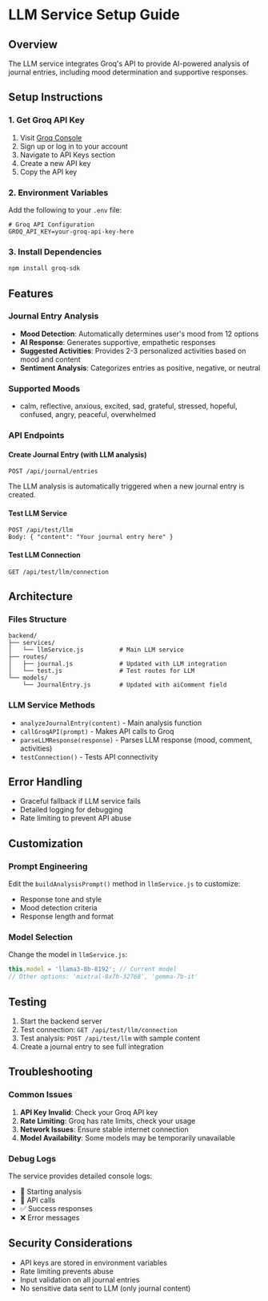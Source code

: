 # LLM Service Setup Guide

## Overview
The LLM service integrates Groq's API to provide AI-powered analysis of journal entries, including mood determination and supportive responses.

## Setup Instructions

### 1. Get Groq API Key
1. Visit [Groq Console](https://console.groq.com/)
2. Sign up or log in to your account
3. Navigate to API Keys section
4. Create a new API key
5. Copy the API key

### 2. Environment Variables
Add the following to your `.env` file:

```env
# Groq API Configuration
GROQ_API_KEY=your-groq-api-key-here
```

### 3. Install Dependencies
```bash
npm install groq-sdk
```

## Features

### Journal Entry Analysis
- **Mood Detection**: Automatically determines user's mood from 12 options
- **AI Response**: Generates supportive, empathetic responses
- **Suggested Activities**: Provides 2-3 personalized activities based on mood and content
- **Sentiment Analysis**: Categorizes entries as positive, negative, or neutral

### Supported Moods
- calm, reflective, anxious, excited, sad, grateful, stressed, hopeful, confused, angry, peaceful, overwhelmed

### API Endpoints

#### Create Journal Entry (with LLM analysis)
```
POST /api/journal/entries
```
The LLM analysis is automatically triggered when a new journal entry is created.

#### Test LLM Service
```
POST /api/test/llm
Body: { "content": "Your journal entry here" }
```

#### Test LLM Connection
```
GET /api/test/llm/connection
```

## Architecture

### Files Structure
```
backend/
├── services/
│   └── llmService.js          # Main LLM service
├── routes/
│   ├── journal.js             # Updated with LLM integration
│   └── test.js                # Test routes for LLM
└── models/
    └── JournalEntry.js        # Updated with aiComment field
```

### LLM Service Methods
- `analyzeJournalEntry(content)` - Main analysis function
- `callGroqAPI(prompt)` - Makes API calls to Groq
- `parseLLMResponse(response)` - Parses LLM response (mood, comment, activities)
- `testConnection()` - Tests API connectivity

## Error Handling
- Graceful fallback if LLM service fails
- Detailed logging for debugging
- Rate limiting to prevent API abuse

## Customization

### Prompt Engineering
Edit the `buildAnalysisPrompt()` method in `llmService.js` to customize:
- Response tone and style
- Mood detection criteria
- Response length and format

### Model Selection
Change the model in `llmService.js`:
```javascript
this.model = 'llama3-8b-8192'; // Current model
// Other options: 'mixtral-8x7b-32768', 'gemma-7b-it'
```

## Testing
1. Start the backend server
2. Test connection: `GET /api/test/llm/connection`
3. Test analysis: `POST /api/test/llm` with sample content
4. Create a journal entry to see full integration

## Troubleshooting

### Common Issues
1. **API Key Invalid**: Check your Groq API key
2. **Rate Limiting**: Groq has rate limits, check your usage
3. **Network Issues**: Ensure stable internet connection
4. **Model Availability**: Some models may be temporarily unavailable

### Debug Logs
The service provides detailed console logs:
- 🤖 Starting analysis
- 📡 API calls
- ✅ Success responses
- ❌ Error messages

## Security Considerations
- API keys are stored in environment variables
- Rate limiting prevents abuse
- Input validation on all journal entries
- No sensitive data sent to LLM (only journal content) 